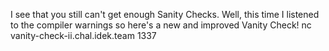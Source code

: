 I see that you still can't get enough Sanity Checks. Well, this time I listened to the compiler warnings so here's a new and improved Vanity Check!
nc vanity-check-ii.chal.idek.team 1337